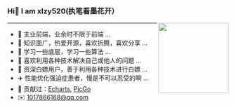 ### Hi👋 I am xlzy520(执笔看墨花开）

<img align="right" height="160" src="https://github-readme-stats.vercel.app/api?username=xlzy520&show_icons=true&icon_color=f9bf45&text_color=f9bf45&bg_color=ffffff&hide_title=true" />

---
- :orange_book:  主业前端，业余时不限于前端 ...
- :ram:  知识面广，热爱开源，喜欢折腾，喜欢分享 ...
- :hammer:  学习一些底层，学习一些算法 ...
- 🌄 喜欢利用各种技术解决自己或他人的问题 ...
- 💸 资深白嫖用户，善于利用各种技术进行白嫖 ...
- ✈️ 性能优化强迫症患者，慢是不可以忍受的啊 ...
- 💐 贡献过：[Echarts](https://github.com/apache/echarts), [PicGo](https://github.com/Molunerfinn/PicGo)
- ✉️ 1017866168@qq.com
